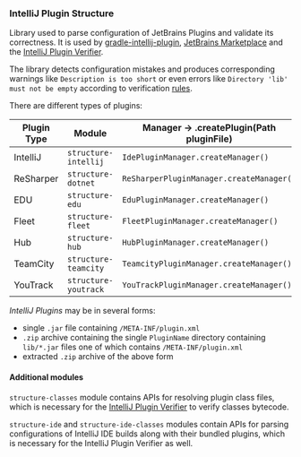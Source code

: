 ### IntelliJ Plugin Structure
Library used to parse configuration of JetBrains Plugins and validate its correctness.
It is used by [gradle-intellij-plugin](https://github.com/JetBrains/gradle-intellij-plugin), [JetBrains Marketplace](https://plugins.jetbrains.com/)
and the [IntelliJ Plugin Verifier](https://github.com/JetBrains/intellij-plugin-verifier).

The library detects configuration mistakes and produces corresponding warnings like `Description is too short` or 
even errors like `Directory 'lib' must not be empty` according to verification [rules](https://youtrack.jetbrains.com/issue/MP-420).

There are different types of plugins: 

| Plugin Type | Module               | Manager -> .createPlugin(Path pluginFile) | API               | 
|-------------|----------------------|-------------------------------------------|-------------------|  
| IntelliJ    | `structure-intellij` | `IdePluginManager.createManager()`        | `IdePlugin`       |
| ReSharper   | `structure-dotnet`   | `ReSharperPluginManager.createManager()`  | `ReSharperPlugin` |
| EDU         | `structure-edu`      | `EduPluginManager.createManager()`        | `EduPlugin`       |
| Fleet       | `structure-fleet`    | `FleetPluginManager.createManager()`      | `FleetPlugin`     |
| Hub         | `structure-hub`      | `HubPluginManager.createManager()`        | `HubPlugin`       |
| TeamCity    | `structure-teamcity` | `TeamcityPluginManager.createManager()`   | `TeamcityPlugin`  |
| YouTrack    | `structure-youtrack` | `YouTrackPluginManager.createManager()`   | `YouTrackPlugin`  |

*IntelliJ Plugins* may be in several forms:
- single `.jar` file containing `/META-INF/plugin.xml`
- `.zip` archive containing the single `PluginName` directory containing `lib/*.jar` files one of which contains `/META-INF/plugin.xml`
- extracted `.zip` archive of the above form

#### Additional modules
`structure-classes` module contains APIs for resolving plugin class files, which is necessary for the [IntelliJ Plugin Verifier](https://github.com/JetBrains/intellij-plugin-verifier) to verify classes bytecode.

`structure-ide` and `structure-ide-classes` modules contain APIs for parsing configurations of IntelliJ IDE builds along with their bundled plugins, which is necessary for the IntelliJ Plugin Verifier as well.
